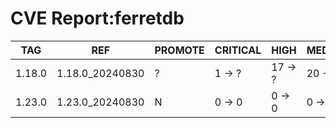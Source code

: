 # CVE Report:ferretdb
|  TAG   |       REF       | PROMOTE | CRITICAL |  HIGH   | MEDIUM  |  LOW   | UNKNOWN |
|--------|-----------------|---------|----------|---------|---------|--------|---------|
| 1.18.0 | 1.18.0_20240830 | ?       | 1 -> ?   | 17 -> ? | 20 -> ? | 0 -> ? | 0 -> ?  |
| 1.23.0 | 1.23.0_20240830 | N       | 0 -> 0   | 0 -> 0  | 0 -> 0  | 0 -> 0 | 0 -> 0  |
